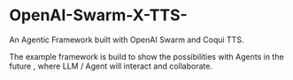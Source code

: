 # OpenAI-Swarm-X-TTS-
An Agentic Framework built with OpenAI Swarm and Coqui TTS. 

The example framework is build to show the possibilities with Agents in the future , where LLM / Agent will interact and collaborate. 

